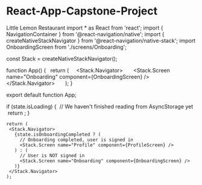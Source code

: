 # React-App-Capstone-Project
Little Lemon Restaurant
import * as React from 'react';
import { NavigationContainer } from '@react-navigation/native';
import { createNativeStackNavigator } from '@react-navigation/native-stack';
import OnboardingScreen from './screens/Onboarding';

const Stack = createNativeStackNavigator();

function App() {
  return (
    <NavigationContainer>
      <Stack.Navigator>
        <Stack.Screen name="Onboarding" component={OnboardingScreen} />
      </Stack.Navigator>
    </NavigationContainer>
  );
}

export default function App;

if (state.isLoading) {
     // We haven't finished reading from AsyncStorage yet
     return <SplashScreen />;
    }
    
    return (
     <Stack.Navigator>
       {state.isOnboardingCompleted ? (
         // Onboarding completed, user is signed in
         <Stack.Screen name="Profile" component={ProfileScreen} />
       ) : (
         // User is NOT signed in
         <Stack.Screen name="Onboarding" component={OnboardingScreen} />
       )}
     </Stack.Navigator>
    );
